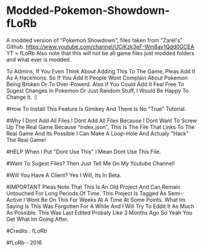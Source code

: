 # Modded-Pokemon-Showdown-fLoRb
A modded version of "Pokemon Showdown", files taken from "Zarel's" Github. https://www.youtube.com/channel/UCiKzk3eF-Wm8av1Qdd0GCEA YT = fLoRb
Also note that this will not be all game files just modded folders and what ever is modded. 




To Admins, If You Even Think About Adding This To The Game, Pleas Add It As A Hackmons. So If You Add It People Wont Complain About Pokemon Being Broken Or To Over-Powerd. Also If You Could Add It Feal Free To  Sugest Changes In Pokemon Or Just Random Stuff, I Would Be Happy To Change It. :)

#How To Install
This Feature Is Gimikey And There Is No "True" Tutorial.


#Why I Dont Add All Files
I Dont Add All Files Because I Dont Want To Screw Up The Real Game Because "index.json", This Is The File That Links To The Real Game And Its Possible I Can Make A Loop-Hole And Actualy "Hack" The Real Game!

#HELP 
When I Put "Dont Use This" I Mean Dont Use This File.

#Want To Sugest Files?
Then Just Tell Me On My Youtube Channel!


#Will You Have A Client?
Yes I Will, Its In Beta.


#IMPORTANT
Pleas Note That This Is An Old Project And Can Remain Untouched For Long Periods Of Time. This Project Is Tagged As Semi-Active
I Wont Be On This For Weeks At A Time At Some Points. What Im Saying Is This Was Forgotten For A While And I Will Try To Eddit 
It As Much As Possible. This Was Last Edited Probaly Like 3 Months Ago So Yeah You Get What Im Going After.

#Credits :
fLoRb  



#fLoRb - 2016



